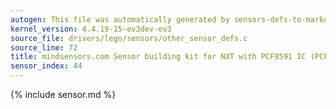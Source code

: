 ```yaml
---
autogen: This file was automatically generated by sensors-defs-to-markdown.py
kernel_version: 4.4.19-15-ev3dev-ev3
source_file: drivers/lego/sensors/other_sensor_defs.c
source_line: 72
title: mindsensors.com Sensor building kit for NXT with PCF8591 IC (PCF8591-Nx)
sensor_index: 44
---
```


{% include sensor.md %}
